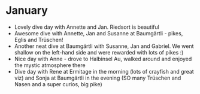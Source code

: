 # January 

- Lovely dive day with Annette and Jan. Riedsort is beautiful 
- Awesome dive with Annette, Jan and Susanne at Baumgärtli - pikes, Eglis and Trüschen! 
- Another neat dive at Baumgärtli with Susanne, Jan and Gabriel. We went shallow on the left-hand side and were rewarded with lots of pikes :)
- Nice day with Anne - drove to Halbinsel Au, walked around and enjoyed the mystic atmosphere there
- Dive day with Rene at Ermitage in the morning (lots of crayfish and great viz) and Sonja at Baumgärtli in the evening (SO many Trüschen and Nasen and a super curios, big pike)
